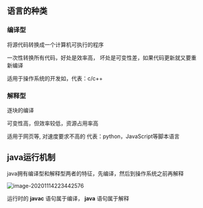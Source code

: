## 语言的种类

### 编译型

将源代码转换成一个计算机可执行的程序

一次性转换所有代码，好处是效率高， 坏处是可变性差，如果代码更新就又要重新编译

适用于操作系统的开发如，代表：c/c++

### 解释型

逐块的编译

可变性高，但效率较低，资源占用率高

适用于网页等, 对速度要求不高的 代表：python，JavaScript等脚本语言



## java运行机制

java拥有编译型和解释型两者的特征，先编译，然后到操作系统之前再解释

![image-20201114223442576](https://img2020.cnblogs.com/blog/2213660/202011/2213660-20201114223444076-1224164757.png)

运行时的 **javac**  语句属于编译， **java** 语句属于解释



